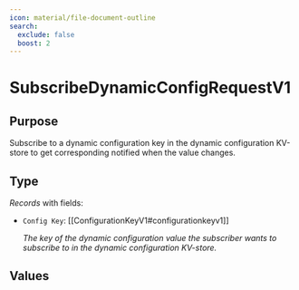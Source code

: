 ```yaml
---
icon: material/file-document-outline
search:
  exclude: false
  boost: 2
---
```


# SubscribeDynamicConfigRequestV1

## Purpose

<!-- --8<-- [start:purpose] -->
Subscribe to a dynamic configuration key in the dynamic configuration KV-store to get corresponding notified when the value changes.
<!-- --8<-- [end:purpose] -->

## Type

<!-- --8<-- [start:type] -->
<div class="type" markdown>

*Records* with fields:

- `Config Key`: [[ConfigurationKeyV1#configurationkeyv1]]

  *The key of the dynamic configuration value the subscriber wants to subscribe to in the dynamic configuration KV-store.*

</div>
<!-- --8<-- [end:type] -->

## Values

